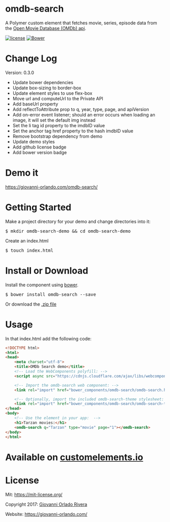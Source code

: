 # omdb-search

A Polymer custom element that fetches movie, series, episode data from the
[Open Movie Database (OMDb) api](https://www.omdbapi.com/).

[![license](https://img.shields.io/github/license/giovanni0918/omdb-search.svg)](https://img.shields.io/github/license/giovanni0918/omdb-search.svg) [![Bower](https://img.shields.io/bower/v/omdb-search.svg)](https://img.shields.io/bower/v/omdb-search.svg)

# Change Log

Version: 0.3.0
- Update bower dependencies
- Update box-sizing to border-box
- Update element styles to use flex-box
- Move url and computeUrl to the Private API
- Add baseUrl property
- Add reflectToAttribute prop to q, year, type, page, and apiVersion
- Add on-error event listener; should an error occurs when loading an image, it will set the default img instead
- Set the li tag id property to the imdbID value
- Set the anchor tag href property to the hash imdbID value
- Remove bootstrap dependency from demo
- Update demo styles
- Add github license badge
- Add bower version badge

# Demo it
<https://giovanni-orlando.com/omdb-search/>

# Getting Started

Make a project directory for your demo and change directories into it:
<pre>$ mkdir omdb-search-demo && cd omdb-search-demo</pre>

Create an index.html
<pre>$ touch index.html</pre>

# Install or Download
Install the component using [bower](https://bower.io/).
<pre>$ bower install omdb-search --save</pre>

Or download the [.zip file](https://github.com/giovanni0918/omdb-search/archive/master.zip)

# Usage

In that index.html add the following code:

```html
<!DOCTYPE html>
<html>
<head>
    <meta charset="utf-8">
    <title>OMDb Search demo</title>
    <!-- Load the WebComponents polyfill: -->
    <script async src="https://cdnjs.cloudflare.com/ajax/libs/webcomponentsjs/0.7.24/webcomponents-lite.js"></script>

    <!-- Import the omdb-search web component: -->
    <link rel="import" href="bower_components/omdb-search/omdb-search.html">

    <!-- Optionally, import the included omdb-search-theme stylesheet: -->
    <link rel="import" href="bower_components/omdb-search/omdb-search-theme.html">
</head>
<body>
    <!-- Use the element in your app:  -->
    <h1>Tarzan movies:</h1>
    <omdb-search q="Tarzan" type="movie" page="1"></omdb-search>
</body>
</html>
```

# Available on [customelements.io](https://customelements.io/giovanni0918/omdb-search/)

# License
Mit: <https://mit-license.org/>

Copyright 2017: [Giovanni Orlado Rivera](https://github.com/giovanni0918)

Website: <https://giovanni-orlando.com/>
